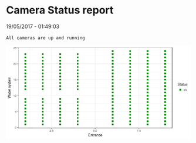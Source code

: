 Camera Status report
================
19/05/2017 - 01:49:03

    All cameras are up and running

![](camreport_files/figure-markdown_github/unnamed-chunk-2-1.png)
